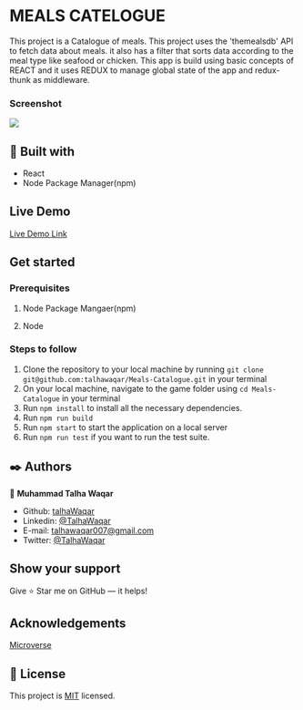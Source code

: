 # MEALS CATELOGUE

This project is a Catalogue of meals. This project uses the 'themealsdb' API to fetch data about meals. it also has a filter that sorts data according to the meal type like seafood or chicken. This app is build using basic concepts of REACT and it uses REDUX to manage global state of the app and redux-thunk as middleware.

### Screenshot

![](/public/screenshot.jog)

## 🔧 Built with

- React
- Node Package Manager(npm)

## Live Demo

[Live Demo Link](https://mealsin.herokuapp.com/)

## Get started

### Prerequisites

1. Node Package Mangaer(npm)

1. Node

### Steps to follow

1. Clone the repository to your local machine by running `git clone git@github.com:talhawaqar/Meals-Catalogue.git` in your terminal
2. On your local machine, navigate to the game folder using `cd Meals-Catalogue` in your terminal
3. Run `npm install` to install all the necessary dependencies.
4. Run `npm run build`
5. Run `npm start` to start the application on a local server
6. Run `npm run test` if you want to run the test suite.
##

## ✒️ Authors

👤 **Muhammad Talha Waqar**

- Github: [talhaWaqar](https://github.com/talhawaqar)
- Linkedin: [@TalhaWaqar](https://www.linkedin.com/in/talhawaqar/)
- E-mail: <a href="mailto:talhawaqar007@gmail.com?subject=Hello Talha!">talhawaqar007@gmail.com</a>
- Twitter: [@TalhaWaqar](https://twitter.com/MuhammadTalhaW4)

## Show your support

Give ⭐ Star me on GitHub — it helps!

## Acknowledgements

[Microverse](https:www.microverse.org)

## 📝 License

This project is [MIT](lic.url) licensed.
